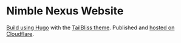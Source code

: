 
# Nimble Nexus Website

[Build using Hugo](https://gohugo.io/getting-started/quick-start/) with the [TailBliss theme](https://themes.gohugo.io/themes/tailbliss/). Published and [hosted on Cloudflare](https://developers.cloudflare.com/pages/framework-guides/deploy-a-hugo-site/).
